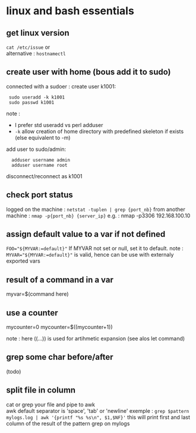 # linux and bash essentials

## get linux version
`cat /etc/issue` or  
alternative : `hostnamectl`

## create user with home (bous add it to sudo)

connected with a sudoer : 
create user k1001: 
```
 sudo useradd -k k1001
 sudo passwd k1001
```
note :
- I prefer std useradd vs perl adduser 
- `-k` allow creation of home directory with predefined skeleton  if exists (else equivalent to -m)
 
add user to sudo/admin:
```
  adduser username admin
  adduser username root
 ```
disconnect/reconnect as k1001


## check port status
logged on the machine : `netstat -tuplen | grep {port_nb}`
from another machine : `nmap -p{port_nb} {server_ip}` e.g. : nmap -p3306 192.168.100.10

## assign default value to a var if not defined
`FOO="${MYVAR:=default}"`  If MYVAR not set or null, set it to default.
note : 
`MYVAR="${MYVAR:=default}"` is valid, hence can be use with externaly exported vars

## result of a command in a var
myvar=$(command here)

## use a counter
mycounter=0
mycounter=$((mycounter+1))

note : here ((...)) is used for artihmetic expansion (see alos let command)

## grep some char before/after
(todo)

## split file in column
cat or grep your file and pipe to awk  
awk default separator is 'space', 'tab' or 'newline'
exemple : `grep $pattern mylogs.log | awk '{printf "%s %s\n", $1,$NF}'`
this will print first and last column of the result of the pattern grep on mylogs
